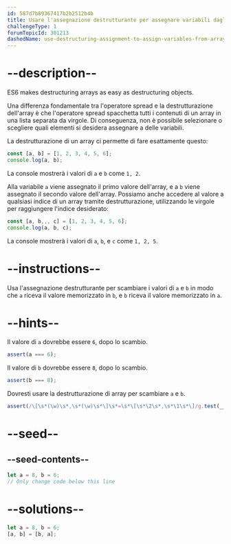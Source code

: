 ```yaml
---
id: 587d7b89367417b2b2512b4b
title: Usare l'assegnazione destrutturante per assegnare variabili dagli array
challengeType: 1
forumTopicId: 301213
dashedName: use-destructuring-assignment-to-assign-variables-from-arrays
---
```


# --description--

ES6 makes destructuring arrays as easy as destructuring objects.

Una differenza fondamentale tra l'operatore spread e la destrutturazione dell'array è che l'operatore spread spacchetta tutti i contenuti di un array in una lista separata da virgole. Di conseguenza, non è possibile selezionare o scegliere quali elementi si desidera assegnare a delle variabili.

La destrutturazione di un array ci permette di fare esattamente questo:

```js
const [a, b] = [1, 2, 3, 4, 5, 6];
console.log(a, b);
```

La console mostrerà i valori di `a` e `b` come `1, 2`.

Alla variabile `a` viene assegnato il primo valore dell'array, e a `b` viene assegnato il secondo valore dell'array. Possiamo anche accedere al valore a qualsiasi indice di un array tramite destrutturazione, utilizzando le virgole per raggiungere l'indice desiderato:

```js
const [a, b,,, c] = [1, 2, 3, 4, 5, 6];
console.log(a, b, c);
```

La console mostrerà i valori di `a`, `b`, e `c` come `1, 2, 5`.

# --instructions--

Usa l'assegnazione destrutturante per scambiare i valori di `a` e `b` in modo che `a` riceva il valore memorizzato in `b`, e `b` riceva il valore memorizzato in `a`.

# --hints--

Il valore di `a` dovrebbe essere `6`, dopo lo scambio.

```js
assert(a === 6);
```

Il valore di `b` dovrebbe essere `8`, dopo lo scambio.

```js
assert(b === 8);
```

Dovresti usare la destrutturazione di array per scambiare `a` e `b`.

```js
assert(/\[\s*(\w)\s*,\s*(\w)\s*\]\s*=\s*\[\s*\2\s*,\s*\1\s*\]/g.test(__helpers.removeJSComments(code)));
```

# --seed--

## --seed-contents--

```js
let a = 8, b = 6;
// Only change code below this line
```

# --solutions--

```js
let a = 8, b = 6;
[a, b] = [b, a];
```
